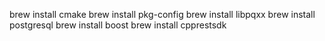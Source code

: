 brew install cmake
brew install pkg-config
brew install libpqxx
brew install postgresql
brew install boost
brew install cpprestsdk 
